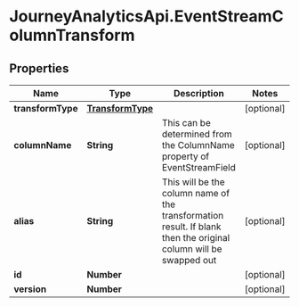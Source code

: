 # JourneyAnalyticsApi.EventStreamColumnTransform

## Properties

Name | Type | Description | Notes
------------ | ------------- | ------------- | -------------
**transformType** | [**TransformType**](TransformType.md) |  | [optional] 
**columnName** | **String** | This can be determined from the ColumnName property of EventStreamField | [optional] 
**alias** | **String** | This will be the column name of the transformation result. If blank then the original column will be swapped out | [optional] 
**id** | **Number** |  | [optional] 
**version** | **Number** |  | [optional] 


